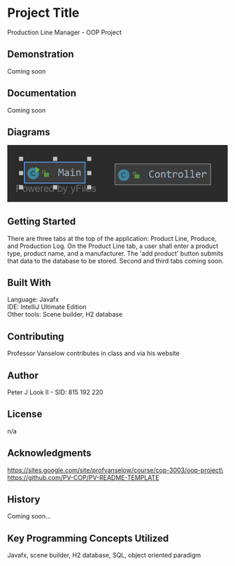 # Project Title
Production Line Manager - OOP Project
## Demonstration
Coming soon
## Documentation
Coming soon
## Diagrams
![Project diagram](images/Package_sample.jpg)
## Getting Started
There are three tabs at the top of the application: Product Line, Produce, and 
Production Log.
On the Product Line tab, a user shall enter a product type, product name,
and a manufacturer. The 'add product' button submits that data to the database to be stored.
Second and third tabs coming soon.

## Built With
Language: Javafx \
IDE: IntelliJ Ultimate Edition \
Other tools: Scene builder, H2 database
## Contributing
Professor Vanselow contributes in class and via his website
## Author
Peter J Look II - SID: 815 192 220
## License
n/a
## Acknowledgments
https://sites.google.com/site/profvanselow/course/cop-3003/oop-project\
https://github.com/PV-COP/PV-README-TEMPLATE
## History
Coming soon...
## Key Programming Concepts Utilized
Javafx, scene builder, H2 database, SQL, object oriented paradigm